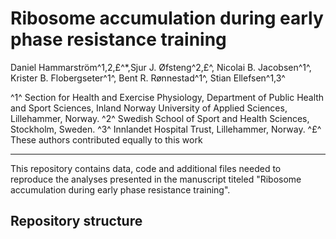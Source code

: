 # Ribosome accumulation during early phase resistance training

Daniel Hammarström^1,2,£^&ast;,Sjur J. Øfsteng^2,£^, Nicolai B. Jacobsen^1^, Krister B. Flobergseter^1^,  Bent R. Rønnestad^1^, Stian Ellefsen^1,3^

^1^ Section for Health and Exercise Physiology, Department of Public Health and Sport Sciences, Inland Norway University of Applied Sciences, Lillehammer, Norway. 
^2^ Swedish School of Sport and Health Sciences, Stockholm, Sweden.
^3^ Innlandet Hospital Trust, Lillehammer, Norway. </div>
^£^ These authors contributed equally to this work

----------------------------------------

This repository contains data, code and additional files needed to reproduce the analyses presented in the manuscript titeled "Ribosome accumulation during early phase resistance training". 

## Repository structure

